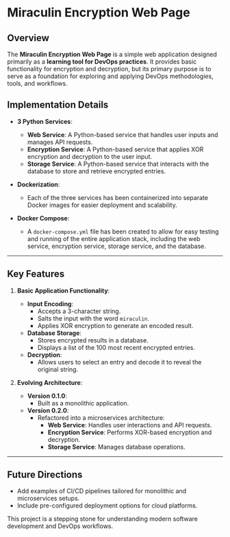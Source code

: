 # Miraculin Encryption Web Page

## Overview
The **Miraculin Encryption Web Page** is a simple web application designed primarily as a **learning tool for DevOps practices**. It provides basic functionality for encryption and decryption, but its primary purpose is to serve as a foundation for exploring and applying DevOps methodologies, tools, and workflows.

## Implementation Details
- **3 Python Services**:
  - **Web Service**: A Python-based service that handles user inputs and manages API requests.
  - **Encryption Service**: A Python-based service that applies XOR encryption and decryption to the user input.
  - **Storage Service**: A Python-based service that interacts with the database to store and retrieve encrypted entries.
  
- **Dockerization**:
  - Each of the three services has been containerized into separate Docker images for easier deployment and scalability.

- **Docker Compose**:
  - A `docker-compose.yml` file has been created to allow for easy testing and running of the entire application stack, including the web service, encryption service, storage service, and the database.

---

## Key Features
1. **Basic Application Functionality**:
   - **Input Encoding**:
     - Accepts a 3-character string.
     - Salts the input with the word `miraculin`.
     - Applies XOR encryption to generate an encoded result.
   - **Database Storage**:
     - Stores encrypted results in a database.
     - Displays a list of the 100 most recent encrypted entries.
   - **Decryption**:
     - Allows users to select an entry and decode it to reveal the original string.

2. **Evolving Architecture**:
   - **Version 0.1.0**:
     - Built as a monolithic application.
   - **Version 0.2.0**:
     - Refactored into a microservices architecture:
       - **Web Service**: Handles user interactions and API requests.
       - **Encryption Service**: Performs XOR-based encryption and decryption.
       - **Storage Service**: Manages database operations.

---

## Future Directions
- Add examples of CI/CD pipelines tailored for monolithic and microservices setups.
- Include pre-configured deployment options for cloud platforms. 

This project is a stepping stone for understanding modern software development and DevOps workflows.
